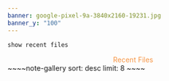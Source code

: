 ```yaml
---
banner: google-pixel-9a-3840x2160-19231.jpg
banner_y: "100"
---
```

```search-bar
show recent files
```
<center><font color="#f79646">Recent Files</font></center>
~~~~note-gallery
sort: desc
limit: 8
~~~~
